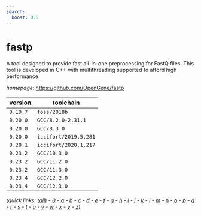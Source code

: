 ```yaml
---
search:
  boost: 0.5
---
```

# fastp

A tool designed to provide fast all-in-one preprocessing for FastQ files.   This tool is developed in C++ with multithreading supported to afford high performance.

*homepage*: <https://github.com/OpenGene/fastp>

version | toolchain
--------|----------
``0.19.7`` | ``foss/2018b``
``0.20.0`` | ``GCC/8.2.0-2.31.1``
``0.20.0`` | ``GCC/8.3.0``
``0.20.0`` | ``iccifort/2019.5.281``
``0.20.1`` | ``iccifort/2020.1.217``
``0.23.2`` | ``GCC/10.3.0``
``0.23.2`` | ``GCC/11.2.0``
``0.23.2`` | ``GCC/11.3.0``
``0.23.4`` | ``GCC/12.2.0``
``0.23.4`` | ``GCC/12.3.0``


*(quick links: [(all)](../index.md) - [0](../0/index.md) - [a](../a/index.md) - [b](../b/index.md) - [c](../c/index.md) - [d](../d/index.md) - [e](../e/index.md) - [f](../f/index.md) - [g](../g/index.md) - [h](../h/index.md) - [i](../i/index.md) - [j](../j/index.md) - [k](../k/index.md) - [l](../l/index.md) - [m](../m/index.md) - [n](../n/index.md) - [o](../o/index.md) - [p](../p/index.md) - [q](../q/index.md) - [r](../r/index.md) - [s](../s/index.md) - [t](../t/index.md) - [u](../u/index.md) - [v](../v/index.md) - [w](../w/index.md) - [x](../x/index.md) - [y](../y/index.md) - [z](../z/index.md))*

